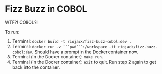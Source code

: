 # Fizz Buzz in COBOL
WTF?! COBOL?!

To run:
  1. Terminal: `docker build -t riojack/fizz-buzz-cobol:dev .`
  2. Terminal: `docker run -v ```pwd```:/workspace -it riojack/fizz-buzz-cobol:dev`.  Should have a prompt in the Docker container now.
  3. Terminal (in the Docker container): `make run`.
  4. Terminal (in the Docker container): `exit` to quit.  Run step 2 again to get back into the container.

